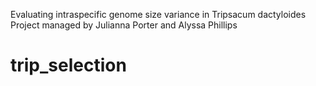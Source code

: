 Evaluating intraspecific genome size variance in Tripsacum dactyloides
Project managed by Julianna Porter and Alyssa Phillips
# trip_selection
